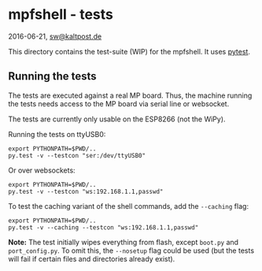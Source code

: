 # mpfshell - tests
2016-06-21, sw@kaltpost.de

This directory contains the test-suite (WIP) for the mpfshell. It 
uses [pytest](https://pytest.org/).

## Running the tests

The tests are executed against a real MP board. Thus, the machine 
running the tests needs access to the MP board via serial line or 
websocket. 

The tests are currently only usable on the ESP8266 (not the WiPy).

Running the tests on ttyUSB0:

    export PYTHONPATH=$PWD/..
    py.test -v --testcon "ser:/dev/ttyUSB0"

Or over websockets:

    export PYTHONPATH=$PWD/..
    py.test -v --testcon "ws:192.168.1.1,passwd"

To test the caching variant of the shell commands, add the `--caching`
flag:

    export PYTHONPATH=$PWD/..
    py.test -v --caching --testcon "ws:192.168.1.1,passwd"

__Note:__ The test initially wipes everything from flash, except 
`boot.py` and `port_config.py`. To omit this, the `--nosetup` flag
could be used (but the tests will fail if certain files and directories
already exist).

